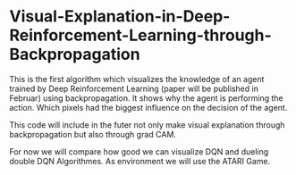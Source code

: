 # Visual-Explanation-in-Deep-Reinforcement-Learning-through-Backpropagation
This is the first algorithm which visualizes the knowledge of an agent trained by Deep Reinforcement Learning (paper will be published in Februar) using backpropagation. It shows why the agent is performing the action. Which pixels had the biggest influence on the decision of the agent.


This code will include in the futer not only make visual explanation through backpropagation but also through grad CAM.

For now we will compare how good we can visualize DQN and dueling double DQN Algorithmes. As environment we will use the ATARI Game.
